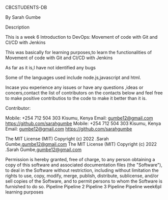 CBCSTUDENTS-DB

By Sarah Gumbe


Description


This is a week 6 Introduction to DevOps: Movement of code with Git and CI/CD with Jenkins


This was basically for learning purposes,to learn the functionalities of Movement of code with Git and CI/CD with Jenkins



As far as it is,I have not identified any bugs

Some of the languages used include node.js,javascript and html.


Incase you experience any issues or have any questions ,ideas or concers,contact the list of contributors on the contacts below and feel free to make positive
contributios to the code to make it better than it is.


Contributor:

Mobile: +254 712 504 303 Kisumu, Kenya Email: gumbe12@gmail.com https://github.com/sarahgumbe
Mobile: +254 712 504 303 Kisumu, Kenya Email: gumbe12@gmail.com https://github.com/sarahgumbe

The MIT License (MIT) Copyright (c) 2022 .Sarah Gumbe,gumbe12@gmail.com
The MIT License (MIT) Copyright (c) 2022 .Sarah Gumbe,gumbe12@gmail.com

Permission is hereby granted, free of charge, to any person obtaining a copy of this software and associated documentation files (the "Software"), to deal in the 
Software without restriction, including without limitation the rights to use, copy, modify, merge, publish, distribute, sublicense, and/or sell copies of the Software,
and to permit persons to whom the Software is furnished to do so.
Pipeline 
Pipeline 2
Pipeline 3
Pipeline
Pipeline
week6pl
learning purposes